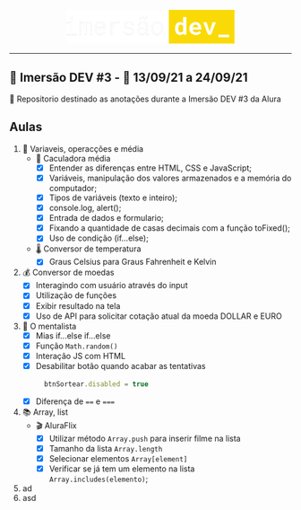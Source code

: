 <span style="display:block;width:300px; margin:0 auto">![logo alura](./assets/img/imersaodev.svg)</span>

---

## :goggles: Imersão DEV #3 - :calendar: 13/09/21 a 24/09/21

:page_with_curl: Repositorio destinado as anotações durante a Imersão DEV #3 da Alura

## Aulas

1. :1234: Variaveis, operacções e média
    - :abacus: Caculadora média
      - [x] Entender as diferenças entre HTML, CSS e JavaScript;
      - [x] Variáveis, manipulação dos valores armazenados e a memória do computador;
      - [x] Tipos de variáveis (texto e inteiro);
      - [x] console.log, alert();
      - [x] Entrada de dados e formulario;
      - [x] Fixando a quantidade de casas decimais com a função toFixed();
      - [x] Uso de condição (if...else);
    - :thermometer: Conversor de temperatura
      - [x] Graus Celsius para Graus Fahrenheit e Kelvin
2. :moneybag: Conversor de moedas
    - [x] Interagindo com usuário através do input
    - [x] Utilização de funções
    - [x] Exibir resultado na tela
    - [x] Uso de API para solicitar cotação atual da moeda DOLLAR e EURO
3. :crystal_ball: O mentalista
    - [x] Mias if...else if...else
    - [x] Função <code>Math.random()</code>
    - [x] Interação JS com HTML
    - [x] Desabilitar botão quando acabar as tentativas 
        ```javascript 
          btnSortear.disabled = true
        ```
    - [x] Diferença de <code>==</code> e <code>===</code>
4. :books: Array, list
    - :clapper: AluraFlix
      - [x] Utilizar método <code>Array.push</code> para inserir filme na lista
      - [x] Tamanho da lista <code>Array.length</code>
      - [x] Selecionar elementos <code>Array\[element]</code>
      - [x] Verificar se já tem um elemento na lista <code>Array.includes(elemento)</code>;
5. ad 
6. asd 
